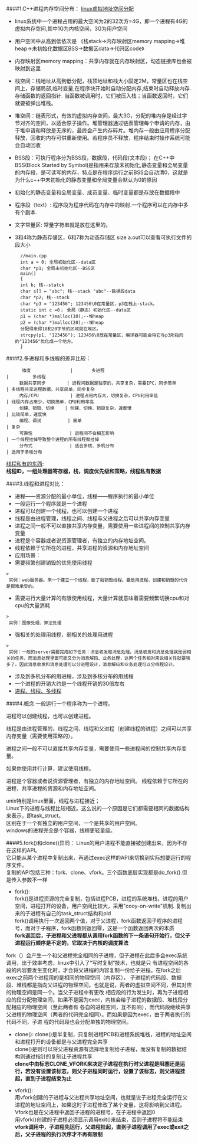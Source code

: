 
####1.C++进程内存空间分布：
[linux虚拟地址空间分配](http://www.cnblogs.com/clover-toeic/p/3754433.html)
  * linux系统中一个进程占用的最大空间为2的32次方=4G，即一个进程有4G的虚拟内存空间,其中1G为内核空间，3G为用户空间
  * 用户空间中从高到低依次是 《栈stack->内存映射区memory mapping->堆heap->未初始化数据区BSS->数据区data->代码区code》
  * 内存映射区memory mapping：共享内存就在内存映射区，动态链接库也会被映射到这里
  * 栈空间：栈地址从高到低分配，栈顶地址和栈大小固定2M，常量区也在栈空间上，存储局部,临时变量,在程序块开始时自动分配内存,结束时自动释放内存.存储函数的返回指针. 当函数被调用时，它们被压入栈；当函数返回时，它们就要被弹出堆栈。
  * 堆空间：链表形式，有效的虚拟内存空间，最大3G，分配的堆内存是经过字节对齐的空间，以适合原子操作。堆管理器通过链表管理每个申请的内存，由于堆申请和释放是无序的，最终会产生内存碎片。堆内存一般由应用程序分配释放，回收的内存可供重新使用。若程序员不释放，程序结束时操作系统可能会自动回收
  * BSS段：可执行程序分为BSS段，数据段，代码段(文本段)；
  在C++中BSS(Block Started by Symbol)是指用来存放未初始化,静态变量和全局变量的内存段，是可读写的内存，特点是在程序运行之前BSS会自动清0，这就是为什么c++中未初始化的静态变量和全局变量会默认为0的原因
  * 初始化的静态变量和全局变量、成员变量、临时变量都是存放在数据段中
  * 程序段（text）:  程序段为程序代码在内存中的映射.一个程序可以在内存中多有个副本.
  * 文字常量区: 常量字符串就是放在这里的。
  * 3和4称为静态存储区，6和7称为动态存储区   size a.out可以查看可执行文件的段大小
    
          //main.cpp 
          int a = 0; 全局初始化区--data区 
          char *p1; 全局未初始化区--BSS区
          main() 
          { 
          int b; 栈--statck
          char s[] = "abc"; 栈--stack "abc"--数据段data
          char *p2; 栈--stack 
          char *p3 = "123456"; 123456\0在常量区，p3在栈上-stack。 
          static int c =0； 全局（静态）初始化区--data区
          p1 = (char *)malloc(10);--堆heap 
          p2 = (char *)malloc(20);--堆heap
          分配得来得10和20字节的区域就在堆区。 
          strcpy(p1, "123456"); 123456\0放在常量区，编译器可能会将它与p3所指向的"123456"优化成一个地方。 
          }
          
####2.多进程和多线程的差异比较：

          维度               |       多进程                                        |         多线程                   
         数据共享同步        | 进程间数据是独享的，共享复杂，需要IPC，同步简单     | 多线程共享进程数据，共享简单，同步复杂
         内存/CPU            | 进程占用内存大，切换复杂，CPU利用率低               | 线程内存占用少，切换简单，CPU利用率高
         创建、销毁、切换    | 创建、切换、销毁复杂，速度慢                        | 比较简单，速度快
         编程、调试          | 简单                                                | 复杂
         可靠性              | 进程间不会相互影响                                  | 一个线程挂掉导致整个进程的所有线程都挂掉
         分布式              | 适合多核、多机分布                                  | 适用于多核分布
 
[线程私有的东西](http://blog.chinaunix.net/uid-8917757-id-2450452.html):       
__线程ID，一组处理器寄存器，栈，调度优先级和策略，线程私有数据__     

####3.线程和进程对比：
  * 进程——资源分配的最小单位，线程——程序执行的最小单位
   * 一般运行一个程序就是一个进程
   * 进程可以创建一个线程，也可以创建一个进程
   * 线程是由进程管理，线程之间、线程与父进程之后可以共享内存变量
   *  进程之间一般不可以直接共享内存变量，需要使用一些进程间的控制共享内存变量
   * 进程是个容器或者说资源管理者，有独立的内存地址空间。
   * 线程依赖于它所在的进程，共享进程的资源和内存地址空间
  * 应用场景：
   * 需要频繁创建销毁的优先使用线程
   
    > 
     实例：web服务器。来一个建立一个线程，断了就销毁线程。要是用进程，创建和销毁的代价是很难承受的。

   * 需要进行大量计算的有限使用线程，大量计算就意味着需要频繁切换cpu和对cpu的大量消耗
    
    >
     实例：图像处理、算法处理

   * 强相关的处理用线程，弱相关的处理用进程
    
    >
     实例：一般的server需要完成如下任务：消息收发和消息处理。消息收发和消息处理就是弱相关的任务，而消息处理里面可能又分为消息解码、业务处理，这两个任务相对来说相关性就要强多了。因此消息收发和消息处理可以分进程设计，消息解码和业务处理可以分线程设计。   

   * 涉及到多机分布的用进程，涉及到多核分布的用线程
   * 一个进程的开销大约是一个线程开销的30倍左右  
  * [进程、线程、多线程](http://www.cnblogs.com/obama/archive/2013/04/12/3016509.html)
 
####4.概念
一般运行一个程序称为一个进程。

进程可以创建线程，也可以创建进程。

线程是由进程管理的，线程之间、线程和父进程（创建线程的进程）之间可以共享内存变量（需要使用策略的）。

进程之间一般不可以直接共享内存变量，需要使用一些进程间的控制共享内存变量。

如果你使用并行计算，建议使用线程。

进程是个容器或者说资源管理者，有独立的内存地址空间。
线程依赖于它所在的进程，共享进程的资源和内存地址空间。

unix特别是linux里面，线程与进程接近；    
Linux下的进程与线程比较相近。这么说的一个原因是它们都需要相同的数据结构来表示，即task_struct。     
区别在于一个有独立的用户空间，一个是共享的用户空间。    
windows的进程完全是个容器，线程更轻量级。    

####5.fork()和clone()异同：
Linux的用户进程不能直接被创建出来，因为不存在这样的API。    
它只能从某个进程中复制出来，再通过exec这样的API来切换到实际想要运行的程序文件。    
复制的API包括三种：fork、clone、vfork。三个函数底层实现都是do_fork().但是传入参数不一样
* fork():    
 fork()是进程资源的完全复制，包括进程PCB，进程的系统堆栈，进程的用户空间，进程打开的设备，用户空间比较大，采用"cooy-on-write"机制.
 复制出来的子进程有自己的task_struct结构和pid   
 fork()调用执行一次返回两个值，对于父进程，fork函数返回子程序的进程号，而对于子程序，fork函数则返回零，这是一个函数返回两次的本质   
 __fork返回后，子进程和父进程都从调用fork函数的下一条语句开始行，但父子进程运行顺序是不定的，它取决于内核的调度算法__

 >
  fork（）会产生一个和父进程完全相同的子进程，但子进程在此后多会exec系统调用，出于效率考虑，linux中引入了“写时复制“技术，也就是只
 有进程空间的各段的内容要发生变化时，才会将父进程的内容复制一份给子进程。在fork之后exec之前两个进程用的是相同的物理空间（内存区），
 子进程的代码段、数据段、堆栈都是指向父进程的物理空间，也就是说，两者的虚拟空间不同，但其对应的物理空间是同一个。当父子进程中有更改
 相应段的行为发生时，再为子进程相应的段分配物理空间，如果不是因为exec，内核会给子进程的数据段、堆栈段分配相应的物理空间（至此两者有
 各自的进程空间，互不影响），而代码段继续共享父进程的物理空间（两者的代码完全相同）。而如果是因为exec，由于两者执行的代码不同，子进
 程的代码段也会分配单独的物理空间。

* clone():
 clone()是半复制，只复制进程PCB和进程系统堆栈，进程的地址空间和进程打开的设备都是与父进程完全共享   
 clone()是则可以将父进程资源有选择地复制给子进程，而没有复制的数据结构则通过指针的复制让子进程共享   
 __clone中由标志CLONE_VFORK来决定子进程在执行时父进程是阻塞还是运行，若没有设置该标志，则父子进程同时运行，设置了该标志，则父进程挂起，直到子进程结束为止__

* vfork():    
 用vfork创建的子进程与父进程共享地址空间，也就是说子进程完全运行在父进程的地址空间上，如果这时子进程修改了某个变量，这将影响到父进程。    Vfork也是在父进程中返回子进程的进程号，在子进程中返回0   
 用vfork()创建的子进程必须显示调用exit()来结束，否则子进程将不能结束    
__vfork调用中，子进程先运行，父进程挂起，直到子进程调用了exec或exit之后，父子进程的执行次序才不再有限制__


